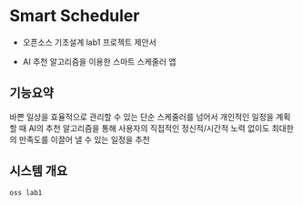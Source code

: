 # Smart Scheduler

- 오픈소스 기초설계 lab1 프로젝트 제안서

- AI 추천 알고리즘을 이용한 스마트 스케줄러 앱


기능요약
---------------------
바쁜 일상을 효율적으로 관리할 수 있는 단순 스케줄러를 넘어서 개인적인 일정을 계획할 때 AI의 추천 알고리즘을 통해 사용자의 직접적인 정신적/시간적 노력 없이도 최대한의 만족도를 이끌어 낼 수 있는 일정을 추천

시스템 개요
---------------------




    oss lab1
